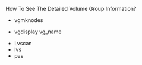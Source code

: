 How To See The Detailed Volume Group Information?

* vgmknodes
+ vgdisplay vg_name
* Lvscan
* lvs
* pvs
